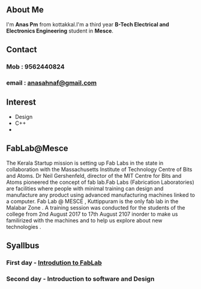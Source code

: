 ## About Me
I'm **Anas Pm** from kottakkal.I'm a third year **B-Tech Electrical and Electronics Engineering** student in **Mesce**.



## Contact
### Mob   : 9562440824
### email : anasahnaf@gmail.com

## Interest
- Design
- C++
- 


## FabLab@Mesce

The Kerala Startup mission is setting up Fab Labs in the state in collaboration with the Massachusetts Institute of Technology Centre of Bits and Atoms. Dr Neil Gershenfeld, director of the MIT Centre for Bits and Atoms pioneered the concept of fab lab.Fab Labs (Fabrication Laboratories) are facilities where people with minimal training can design and manufacture any product using advanced manufacturing machines linked to a computer. Fab Lab @ MESCE , Kuttippuram is the only fab lab in the Malabar Zone . A training session was conducted for the students of the college from 2nd August 2017 to 17th August 2107 inorder to make us familirized with the machines and to help us explore about new technologies .


## Syallbus
### First day  - [Introdution to FabLab](https://jitheeshk.github.io/mescefablab.github.io/)
### Second day - Introduction to software and Design


